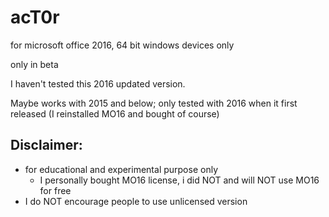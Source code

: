 # acT0r
for microsoft office 2016, 64 bit windows devices only

only in beta

I haven't tested this 2016 updated version.

Maybe works with 2015 and below; only tested with 2016 when it first released (I reinstalled MO16 and bought of course)

## Disclaimer:
- for educational and experimental purpose only
  - I personally bought MO16 license, i did NOT and will NOT use MO16 for free
- I do NOT encourage people to use unlicensed version 
  
